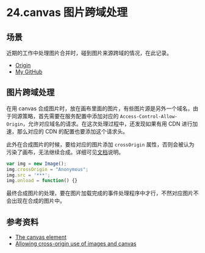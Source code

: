 # 24.canvas 图片跨域处理
## <a name="situation"></a> 场景
近期的工作中处理图片合并时，碰到图片来源跨域的情况，在此记录。


- [Origin][url-origin]
- [My GitHub][url-my-github]

## 图片跨域处理
在用 canvas 合成图片时，放在画布里面的图片，有些图片源是另外一个域名，由于同源策略，首先需要在服务配置中添加对应的 `Access-Control-Allow-Origin`，允许对应域名的请求。在这次处理过程中，还发现如果有用 CDN 进行加速，那么对应的 CDN 的配置也要添加这个请求头。

此外在合成图片的时候，要给对应的图片添加 `crossOrigin` 属性，否则会被认为污染了画布，无法继续合成。详细可见[文档][url-mdn-cross-origin]说明。
```javascript
var img = new Image();
img.crossOrigin = "Anonymous";
img.src = '***';
img.onload = function() {}
```
最终合成图片的处理，要在图片加载完成的事件处理程序中才行，不然对应图片不会出现在合成的图片中。

## 参考资料
- [The canvas element][url-spec-canvas]
- [Allowing cross-origin use of images and canvas][url-mdn-cross-origin]

[url-repository-images]:https://xxholic.github.io/segment/images

[url-spec-canvas]:https://html.spec.whatwg.org/multipage/canvas.html#the-canvas-element
[url-mdn-cross-origin]:https://developer.mozilla.org/en-US/docs/Web/HTML/CORS_enabled_image







[url-origin]:https://github.com/XXHolic/segment/issues/26
[url-my-github]:https://github.com/XXHolic